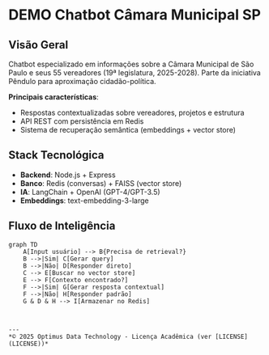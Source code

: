 # DEMO Chatbot Câmara Municipal SP

## Visão Geral
Chatbot especializado em informações sobre a Câmara Municipal de São Paulo e seus 55 vereadores (19ª legislatura, 2025-2028). Parte da iniciativa Pêndulo para aproximação cidadão-política.

**Principais características**:
- Respostas contextualizadas sobre vereadores, projetos e estrutura
- API REST com persistência em Redis
- Sistema de recuperação semântica (embeddings + vector store)

## Stack Tecnológica
- **Backend**: Node.js + Express
- **Banco**: Redis (conversas) + FAISS (vector store)
- **IA**: LangChain + OpenAI (GPT-4/GPT-3.5)
- **Embeddings**: text-embedding-3-large

## Fluxo de Inteligência
```mermaid
graph TD
    A[Input usuário] --> B{Precisa de retrieval?}
    B -->|Sim| C[Gerar query]
    B -->|Não| D[Responder direto]
    C --> E[Buscar no vector store]
    E --> F[Contexto encontrado?]
    F -->|Sim| G[Gerar resposta contextual]
    F -->|Não| H[Responder padrão]
    G & D & H --> I[Armazenar no Redis]



---
*© 2025 Optimus Data Technology - Licença Acadêmica (ver [LICENSE](LICENSE))*
